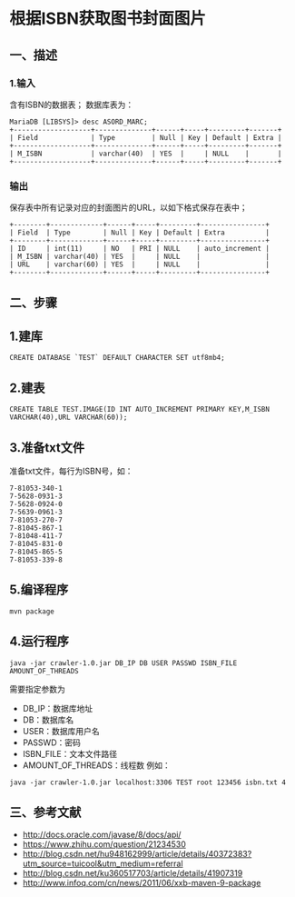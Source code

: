 # 根据ISBN获取图书封面图片

## 一、描述
### 1.输入
含有ISBN的数据表；
数据库表为：
```$xslt
MariaDB [LIBSYS]> desc ASORD_MARC;
+-------------------+--------------+------+-----+---------+-------+
| Field             | Type         | Null | Key | Default | Extra |
+-------------------+--------------+------+-----+---------+-------+
| M_ISBN            | varchar(40)  | YES  |     | NULL    |       |
+-------------------+--------------+------+-----+---------+-------+
```
### 输出
保存表中所有记录对应的封面图片的URL，以如下格式保存在表中；
```$xslt
+--------+-------------+------+-----+---------+----------------+
| Field  | Type        | Null | Key | Default | Extra          |
+--------+-------------+------+-----+---------+----------------+
| ID     | int(11)     | NO   | PRI | NULL    | auto_increment |
| M_ISBN | varchar(40) | YES  |     | NULL    |                |
| URL    | varchar(60) | YES  |     | NULL    |                |
+--------+-------------+------+-----+---------+----------------+

```

## 二、步骤
## 1.建库
```
CREATE DATABASE `TEST` DEFAULT CHARACTER SET utf8mb4;
```
## 2.建表
```
CREATE TABLE TEST.IMAGE(ID INT AUTO_INCREMENT PRIMARY KEY,M_ISBN VARCHAR(40),URL VARCHAR(60));
```
## 3.准备txt文件
准备txt文件，每行为ISBN号，如：
```
7-81053-340-1
7-5628-0931-3
7-5628-0924-0
7-5639-0961-3
7-81053-270-7
7-81045-867-1
7-81048-411-7
7-81045-831-0
7-81045-865-5
7-81053-339-8
```
## 5.编译程序
```
mvn package
```
## 4.运行程序
```
java -jar crawler-1.0.jar DB_IP DB USER PASSWD ISBN_FILE AMOUNT_OF_THREADS
```
需要指定参数为
* DB_IP：数据库地址
* DB：数据库名
* USER：数据库用户名
* PASSWD：密码
* ISBN_FILE：文本文件路径
* AMOUNT_OF_THREADS：线程数
例如：
```
java -jar crawler-1.0.jar localhost:3306 TEST root 123456 isbn.txt 4
```

## 三、参考文献
* http://docs.oracle.com/javase/8/docs/api/
* https://www.zhihu.com/question/21234530
* http://blog.csdn.net/hu948162999/article/details/40372383?utm_source=tuicool&utm_medium=referral
* http://blog.csdn.net/ku360517703/article/details/41907319
* http://www.infoq.com/cn/news/2011/06/xxb-maven-9-package
